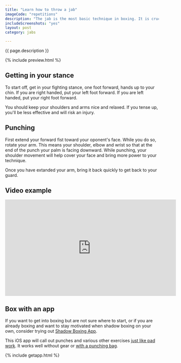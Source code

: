 ```yaml
---
title: "Learn how to throw a jab"
imageCode: "repetitions"
description: "The jab is the most basic technique in boxing. It is crucial to learn as you will use it all the time on its own or to start combinations. It's also very useful to find out range or keep an opponnent at a distance."
includeScreenshots: "yes"
layout: post
category: jabs

---
```


{{ page.description }}

{% include preview.html %}

## Getting in your stance

To start off, get in your fighting stance, one foot forward, hands up to your chin. If you are right handed, put your left foot forward. If you are left handed, put your right foot forward.

You should keep your shoulders and arms nice and relaxed. If you tense up, you'll be less effective and will risk an injury.

## Punching

First extend your forward fist toward your oponent's face. While you do so, rotate your arm. This means your shoulder, elbow and wrist so that at the end of the punch your palm is facing downward. While punching, your shoulder movement will help cover your face and bring more power to your technique.

Once you have extanded your arm, bring it back quickly to get back to your guard.

## Video example

<iframe width="560" height="315" src="https://www.youtube.com/embed/1wCQLFhipbE" frameborder="0" allow="accelerometer; autoplay; clipboard-write; encrypted-media; gyroscope; picture-in-picture" allowfullscreen></iframe>

## Box with an app

If you want to get into boxing but are not sure where to start, or if you are already boxing and want to stay motivated when shadow boxing on your own, consider trying out [Shadow Boxing App](/).

This iOS app will call out punches and various other exercises [just like pad work](/pad-work-boxing-reflexes/). It works well without gear or [with a punching bag](/new-simple-combo-punching-bag/).

{% include getapp.html %}